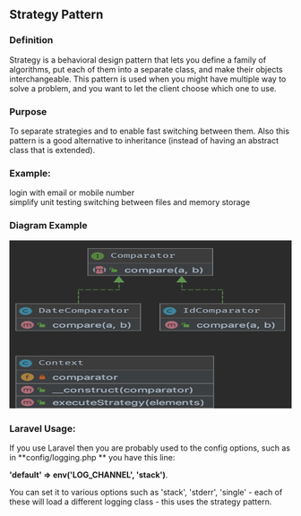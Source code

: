 ## Strategy Pattern

### Definition <br>
Strategy is a behavioral design pattern that lets you define a family of algorithms,
put each of them into a separate class, and make their objects interchangeable. This pattern is used when you might have multiple way to solve a problem, and you want to let the client choose which one to use.

### Purpose
To separate strategies and to enable fast switching between them. Also this pattern is a good alternative to inheritance (instead of having an abstract class that is extended).


### Example:
login with email or mobile number <br>
simplify unit testing switching between files and memory storage <br>

### Diagram Example

<img width="100%" src="./uml10.png"  width="350px" height="300px"/>

### Laravel Usage:
If you use Laravel then you are probably used to the config options, such as in
**config/logging.php ** 
you have this line: </br>

**'default' => env('LOG_CHANNEL', 'stack')**. <br>

You can set it to various options such as 'stack', 'stderr', 'single' - each of these will
load a different logging class - this uses the strategy pattern.
 